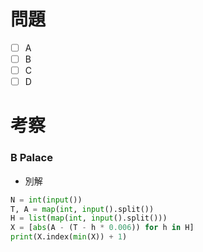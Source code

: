 # 問題
* [ ] A
* [ ] B
* [ ] C
* [ ] D

# 考察
### B Palace
- 別解
```python
N = int(input())
T, A = map(int, input().split())
H = list(map(int, input().split()))
X = [abs(A - (T - h * 0.006)) for h in H]
print(X.index(min(X)) + 1)
```
